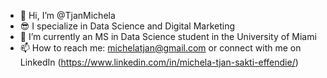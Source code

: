 - 👋 Hi, I’m @TjanMichela
- 😎 I specialize in Data Science and Digital Marketing
- 🌱 I’m currently an MS in Data Science student in the University of Miami
- 📫 How to reach me: michelatjan@gmail.com or connect with me on LinkedIn (https://www.linkedin.com/in/michela-tjan-sakti-effendie/)
